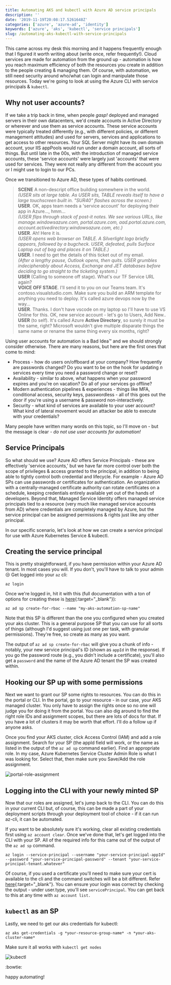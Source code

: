```yaml
---
title: Automating AKS and kubectl with Azure AD service principals
description: ''
date: '2019-11-19T20:08:17.5261648Z'
categories: ['azure', 'azure-ad', 'identity']
keywords: ['azure', 'aks', 'kubectl', 'service principals']
slug: /automating-aks-kubectl-with-service-principals
---
```


This came across my desk this morning and it happens frequently enough that I figured it worth writing about (write once, refer frequently!). Cloud services are made for automation from the ground up - automation is how you reach maximum efficiency of both the resources you create in addition to the people creating &amp; managing them. Of course, with automation, we still need security around who/what can login and manipulate those resources. Today we're going to look at using the Azure CLI with service principals &amp; `kubectl`.

## Why not user accounts?

If we take a trip back in time, when people _gasp!_ deployed and managed servers in their own datacenters, we'd create accounts in Active Directory or wherever and use them as service accounts. These service accounts were typically treated differently (e.g., with different policies, or different management attitudes) and used for servers, services and applications to get access to other resources. Your SQL Server might have its own domain account, your IIS appPools would run under a domain account, all sorts of things. But until late in the 00s, with the introduction of managed service accounts, these 'service accounts' were largely just 'accounts' that were used for services. They were not really any different from the account you or I might use to login to our PCs.

Once we transitioned to Azure AD, these types of habits continued.

> **SCENE** A non-descript office building somewhere in the world.  
> _(USER sits at large table. As USER sits, TABLE reveals itself to have a large touchscreen built in. "SUR40" flashes across the screen.)_  
> **USER**. OK, apps team needs a 'service account' for deploying their app in Azure..., hmm...  
> _(USER flips through stack of post-it notes. We see various URLs, like manage.windowsazure.com, portal.azure.com, aad.portal.azure.com, account.activedirectory.windowsazure.com, etc.)_  
> **USER**. Ah! Here it is.  
> _(USER opens web browser on TABLE. A Silverlight logo briefly appears, followed by a bugcheck. USER, defeated, pulls Surface Laptop out of bag and places it on TABLE.)_  
> **USER**. I need to get the details of this ticket out of my email.  
> _(After a lengthy pause, Outlook opens, then quits. USER grumbles indecipherably about Access, Exchange and JET databases before deciding to go straight to the ticketing system.)_  
> **USER** (Calling to someone off stage). What's our TF Service URL again?  
> **VOICE OFF STAGE**. I'll send it to you on our Teams team. It's contoso.visualstudio.com. Make sure you build an ARM template for anything you need to deploy. It's called azure devops now by the way...  
> **USER**. Thanks. I don't have vscode on my laptop so I'll have to use VS Online for this. OK, new service account - let's go to Users, Add New..  
> **USER** (to self). It's called Azure **Active Directory**, so surely it must be the same, right? Microsoft wouldn't give multiple disparate things the same name or rename the same thing every six months, right?  

Using user accounts for automation is a Bad Idea&#x2122; and we should strongly consider otherwise. There are many reasons, but here are the first ones that come to mind:

- Process - how do users on/offboard at your company? How frequently are passwords changed? Do you want to be on the hook for updating _n_ services every time you need a password change or reset?
- Availability - similar to above, what happens when your password expires and you're on vacation? Do all of your services go offline?
- Modern authentication pipelines &amp; experiences - things like MFA, conditional access, security keys, passwordless - all of this goes out the door if you're using a username &amp; password non-interactively.
- Security - what kind of services are available to your user account? What kind of lateral movement would an attacker be able to execute with your credentials?

Many people have written many words on this topic, so I'll move on - but the message is clear - _do not use user accounts for automation!_

## Service Principals

So what should we use? Azure AD offers Service Principals - these are effectively 'service accounts,' but we have far more control over both the scope of privileges &amp; access granted to the principal, in addition to being able to tightly control both credential and lifecycle. For example - Azure AD SPs can use passwords _or_ certificates for authentication. An organization with a centrally-managed certificate authority can rotate certificates on a schedule, keeping credentials entirely available yet out of the hands of developers. Beyond that, Managed Service Identity offers managed service principals tied to a resource (very much like managed service accounts from AD) where credentials are completely managed by Azure, but the service principal can be assigned permissions &amp; rights just like any other principal.

In our specific scenario, let's look at how we can create a service principal for use with Azure Kubernetes Service &amp; kubectl.

## Creating the service principal

This is pretty straightforward, if you have permission within your Azure AD tenant. In most cases you will. If you don't, you'll have to talk to your admin :unamused: Get logged into your `az` cli:

`az login`

Once we're logged in, hit it with this (full documentation with a ton of options for creating these is [here](https://docs.microsoft.com/en-us/cli/azure/create-an-azure-service-principal-azure-cli?view=azure-cli-latest){:target="_blank"}):

`az ad sp create-for-rbac --name "my-aks-automation-sp-name"`

Note that this SP is different than the one you configured when you created your aks cluster. This is a general purpose SP that you can use for all sorts of things (although I'd suggest using just one per task, with granular permissions). They're free, so create as many as you want.

The output of `az ad sp create-for-rbac` will give you a chunk of info - notably, your new service principal's ID (shown as `appId` in the response). If you go the password route (e.g., you didn't include a certificate), you'll also get a `password` and the name of the Azure AD tenant the SP was created within.

## Hooking our SP up with some permissions

Next we want to grant our SP some rights to resources. You can do this in the portal or CLI. In the portal, go to your resource - in our case, your AKS managed cluster. You only have to assign the rights once so no one will judge you for doing it from the portal. You can also dig around to find the right role IDs and assignment scopes, but there are lots of docs for that. If you have a lot of clusters it may be worth that effort. I'll do a follow up if anyone asks.

Once you find your AKS cluster, click Access Control (IAM) and add a role assignment. Search for your SP (the appId field will work, or the name as listed in the output of the `az ad sp` command earlier). Find an appropriate role. In my case, Azure Kubernetes Service Cluster Admin Role is what I was looking for. Select that, then make sure you Save/Add the role assignment.

![portal-role-assignment](/img/aks-sp-portal-role-assignment.png, "portal role assignment")

## Logging into the CLI with your newly minted SP

Now that our roles are assigned, let's jump back to the CLI. You can do this in your current CLI but, of course, this can be made a part of your deployment scripts through your deployment tool of choice - if it can run az-cli, it can be automated.

If you want to be absolutely sure it's working, clear all existing credentials first using `az account clear`. Once we've done that, let's get logged into the CLI with your SP. All of the required info for this came out of the output of the `az ad sp` command.

`az login --service-principal --username "your-service-principal-appId" --password "your-service-principal-password" --tenant "your-service-principal-tenant.whatever"`

Of course, if you used a certificate you'll need to make sure your cert is available to the cli and the command switches will be a bit different. Refer [here](https://docs.microsoft.com/en-us/cli/azure/create-an-azure-service-principal-azure-cli?view=azure-cli-latest){:target="_blank"}. You can ensure your login was correct by checking the output - under user.type, you'll see `servicePrincipal`. You can get back to this at any time with `az account list.`

## `kubectl` as an SP

Lastly, we need to get our aks credentials for kubectl:

`az aks get-credentials -g *your-resource-group-name* -n *your-aks-cluster-name*`

Make sure it all works with `kubectl get nodes`

![kubectl](/img/aks-sp-cli-kubectl.png, "cli")

:bowtie:

happy automating!
